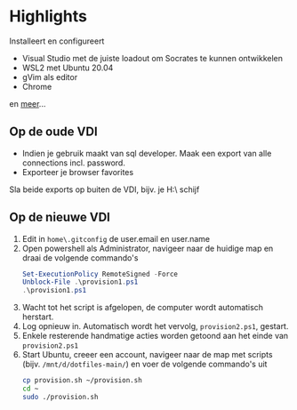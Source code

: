 # Highlights

Installeert en configureert
- Visual Studio met de juiste loadout om Socrates te kunnen ontwikkelen
- WSL2 met Ubuntu 20.04
- gVim als editor
- Chrome

en [meer](choco-packages.config)...

## Op de oude VDI
- Indien je gebruik maakt van sql developer. Maak een export van alle connections incl. password.
- Exporteer je browser favorites

Sla beide exports op buiten de VDI, bijv. je H:\ schijf

## Op de nieuwe VDI

1. Edit in `home\.gitconfig` de user.email en user.name
2. Open powershell als Administrator, navigeer naar de huidige map en draai de volgende commando's
   ```powershell
   Set-ExecutionPolicy RemoteSigned -Force
   Unblock-File .\provision1.ps1
   .\provision1.ps1
   ```
3. Wacht tot het script is afgelopen, de computer wordt automatisch herstart.
4. Log opnieuw in. Automatisch wordt het vervolg, `provision2.ps1`, gestart.
5. Enkele resterende handmatige acties worden getoond aan het einde van `provision2.ps1`
6. Start Ubuntu, creeer een account, navigeer naar de map met scripts (bijv. `/mnt/d/dotfiles-main/`) en voer de volgende commando's uit
   ```bash
   cp provision.sh ~/provision.sh
   cd ~
   sudo ./provision.sh
   ```
